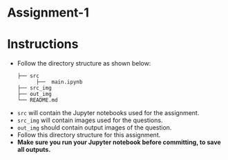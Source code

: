 # Assignment-1

# Instructions
- Follow the directory structure as shown below: 
  ```
  ├── src
        ├──  main.ipynb
  ├── src_img
  ├── out_img
  └── README.md
  ```
- `src` will contain the Jupyter notebooks used for the assignment.
- `src_img` will contain images used for the questions.
- `out_img` should contain output images of the question.
- Follow this directory structure for this assignment.
- **Make sure you run your Jupyter notebook before committing, to save all outputs.**
